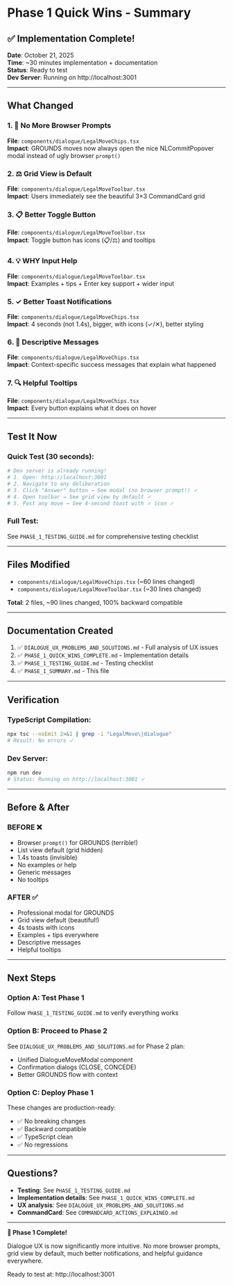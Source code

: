 # Phase 1 Quick Wins - Summary

## ✅ Implementation Complete!

**Date**: October 21, 2025  
**Time**: ~30 minutes implementation + documentation  
**Status**: Ready to test  
**Dev Server**: Running on http://localhost:3001

---

## What Changed

### 1. 🚫 No More Browser Prompts
**File**: `components/dialogue/LegalMoveChips.tsx`  
**Impact**: GROUNDS moves now always open the nice NLCommitPopover modal instead of ugly browser `prompt()`

### 2. ⚖️ Grid View is Default
**File**: `components/dialogue/LegalMoveToolbar.tsx`  
**Impact**: Users immediately see the beautiful 3×3 CommandCard grid

### 3. 📋 Better Toggle Button
**File**: `components/dialogue/LegalMoveToolbar.tsx`  
**Impact**: Toggle button has icons (📋/⚖️) and tooltips

### 4. 💡 WHY Input Help
**File**: `components/dialogue/LegalMoveToolbar.tsx`  
**Impact**: Examples + tips + Enter key support + wider input

### 5. ✓ Better Toast Notifications
**File**: `components/dialogue/LegalMoveChips.tsx`  
**Impact**: 4 seconds (not 1.4s), bigger, with icons (✓/✕), better styling

### 6. 📝 Descriptive Messages
**File**: `components/dialogue/LegalMoveChips.tsx`  
**Impact**: Context-specific success messages that explain what happened

### 7. 🔍 Helpful Tooltips
**File**: `components/dialogue/LegalMoveChips.tsx`  
**Impact**: Every button explains what it does on hover

---

## Test It Now

### Quick Test (30 seconds):
```bash
# Dev server is already running!
# 1. Open: http://localhost:3001
# 2. Navigate to any deliberation
# 3. Click "Answer" button → See modal (no browser prompt!) ✓
# 4. Open toolbar → See grid view by default ✓
# 5. Post any move → See 4-second toast with ✓ icon ✓
```

### Full Test:
See `PHASE_1_TESTING_GUIDE.md` for comprehensive testing checklist

---

## Files Modified

- `components/dialogue/LegalMoveChips.tsx` (~60 lines changed)
- `components/dialogue/LegalMoveToolbar.tsx` (~30 lines changed)

**Total**: 2 files, ~90 lines changed, 100% backward compatible

---

## Documentation Created

1. ✅ `DIALOGUE_UX_PROBLEMS_AND_SOLUTIONS.md` - Full analysis of UX issues
2. ✅ `PHASE_1_QUICK_WINS_COMPLETE.md` - Implementation details
3. ✅ `PHASE_1_TESTING_GUIDE.md` - Testing checklist
4. ✅ `PHASE_1_SUMMARY.md` - This file

---

## Verification

### TypeScript Compilation:
```bash
npx tsc --noEmit 2>&1 | grep -i "LegalMove\|dialogue"
# Result: No errors ✓
```

### Dev Server:
```bash
npm run dev
# Status: Running on http://localhost:3001 ✓
```

---

## Before & After

### BEFORE ❌
- Browser `prompt()` for GROUNDS (terrible!)
- List view default (grid hidden)
- 1.4s toasts (invisible)
- No examples or help
- Generic messages
- No tooltips

### AFTER ✅
- Professional modal for GROUNDS
- Grid view default (beautiful!)
- 4s toasts with icons
- Examples + tips everywhere
- Descriptive messages
- Helpful tooltips

---

## Next Steps

### Option A: Test Phase 1
Follow `PHASE_1_TESTING_GUIDE.md` to verify everything works

### Option B: Proceed to Phase 2
See `DIALOGUE_UX_PROBLEMS_AND_SOLUTIONS.md` for Phase 2 plan:
- Unified DialogueMoveModal component
- Confirmation dialogs (CLOSE, CONCEDE)
- Better GROUNDS flow with context

### Option C: Deploy Phase 1
These changes are production-ready:
- ✅ No breaking changes
- ✅ Backward compatible
- ✅ TypeScript clean
- ✅ No regressions

---

## Questions?

- **Testing**: See `PHASE_1_TESTING_GUIDE.md`
- **Implementation details**: See `PHASE_1_QUICK_WINS_COMPLETE.md`
- **UX analysis**: See `DIALOGUE_UX_PROBLEMS_AND_SOLUTIONS.md`
- **CommandCard**: See `COMMANDCARD_ACTIONS_EXPLAINED.md`

---

**🎉 Phase 1 Complete!**

Dialogue UX is now significantly more intuitive. No more browser prompts, grid view by default, much better notifications, and helpful guidance everywhere.

Ready to test at: http://localhost:3001
